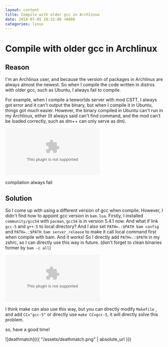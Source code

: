 ```yaml
---
layout: content
title: Compile with older gcc in Archlinux
date: 2018-07-05 10:32:09 +0800
categories: linux
---
```


# Compile with older gcc in Archlinux

## Reason
I'm an Archlinux user, and because the version of packages in Archlinux are always almost the newest. So when I compile the code written in distros with older gcc, such as Ubuntu, I always fail to compile.

For example, when I compile a teeworlds server with mod CSTT, I always got error and it can't output the binary, but when I compile it in Ubuntu, things got much easier. However, the binary compiled in Ubuntu can't run in my Archlinux, either (It always said can't find command, and the mod can't be loaded correctly, such as dm++ can only serve as dm).

<object id="failure" data='{{ "/assets/failure.svg" | absolute_url }}' type="image/svg"></object>

compilation always fail

## Solution

So I come up with using a different version of gcc when compile. However, I didn't find how to appoint gcc version in `bam.lua`. Firstly, I installed `community/gcc54` with `pacman`, `gcc54` is in version 5.4.1 now. And what if link `gcc-5` and `g++-5` to local directory? And I also set `PATH=.:$PATH bam config` and `PATH=.:$PATH bam server_release` to make it call local command first when compile with bam. And it works! So I directly add `PATH=.:$PATH` in my zshrc, so I can directly use this way in future. (don't forget to clean binaries former by `bam -c all`)

<object id="failure" data='{{ "/assets/deathmatch.svg" | absolute_url }}' type="image/svg"></object>

I think make can also use this way, but you can directly modify `Makefile` , and add `CC="gcc-5"` or directly use `make CC=gcc-5`, it will directly solve this problem.

so, have a good time!

![deathmatch]({{ "/assets/deathmatch.png" | absolute_url }})
